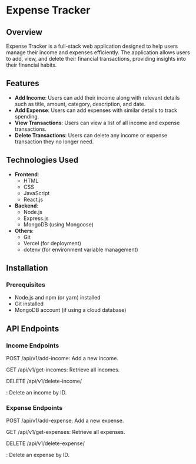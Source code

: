 # Expense Tracker

## Overview
Expense Tracker is a full-stack web application designed to help users manage their income and expenses efficiently. The application allows users to add, view, and delete their financial transactions, providing insights into their financial habits.

## Features
- **Add Income**: Users can add their income along with relevant details such as title, amount, category, description, and date.
- **Add Expense**: Users can add expenses with similar details to track spending.
- **View Transactions**: Users can view a list of all income and expense transactions.
- **Delete Transactions**: Users can delete any income or expense transaction they no longer need.

## Technologies Used
- **Frontend**: 
  - HTML
  - CSS
  - JavaScript
  - React.js
- **Backend**:
  - Node.js
  - Express.js
  - MongoDB (using Mongoose)
- **Others**:
  - Git
  - Vercel (for deployment)
  - dotenv (for environment variable management)

## Installation

### Prerequisites
- Node.js and npm (or yarn) installed
- Git installed
- MongoDB account (if using a cloud database)

## API Endpoints
### Income Endpoints
POST /api/v1/add-income: Add a new income.

GET /api/v1/get-incomes: Retrieve all incomes.

DELETE /api/v1/delete-income/

: Delete an income by ID.

### Expense Endpoints

POST /api/v1/add-expense: Add a new expense.

GET /api/v1/get-expenses: Retrieve all expenses.

DELETE /api/v1/delete-expense/

: Delete an expense by ID.
